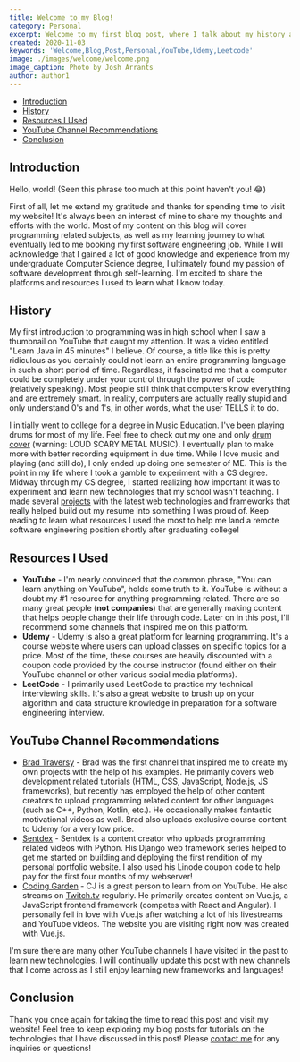 ```yaml
---
title: Welcome to my Blog!
category: Personal
excerpt: Welcome to my first blog post, where I talk about my history as a software engineer and the resources I used to learn my skills!
created: 2020-11-03
keywords: 'Welcome,Blog,Post,Personal,YouTube,Udemy,Leetcode'
image: ./images/welcome/welcome.png
image_caption: Photo by Josh Arrants
author: author1
---
```


- [Introduction](#introduction)
- [History](#history)
- [Resources I Used](#resources-i-used)
- [YouTube Channel Recommendations](#youtube-channel-recommendations)
- [Conclusion](#conclusion)

## Introduction

Hello, world! (Seen this phrase too much at this point haven't you! 😂)

First of all, let me extend my gratitude and thanks for spending time to visit my website!
It's always been an interest of mine to share my thoughts and efforts with the world.
Most of my content on this blog will cover programming related subjects, as well as my learning journey
to what eventually led to me booking my first software engineering job. While I will acknowledge that I
gained a lot of good knowledge and experience from my undergraduate Computer Science degree, I ultimately 
found my passion of software development through self-learning. I'm excited to share the platforms and resources
I used to learn what I know today.

## History

My first introduction to programming was in high school when I saw a thumbnail on YouTube that caught my attention.
It was a video entitled "Learn Java in 45 minutes" I believe. Of course, a title like this is pretty ridiculous as 
you certainly could not learn an entire programming language in such a short period of time. Regardless, it fascinated me 
that a computer could be completely under your control through the power of code (relatively speaking).
Most people still think that computers know everything and are extremely smart. In reality, computers are actually really
stupid and only understand 0's and 1's, in other words, what the user TELLS it to do.

I initially went to college for a degree in Music Education. I've been playing drums for most of my life.
Feel free to check out my one and only [drum cover](https://www.youtube.com/watch?v=elh7AgjanM8) (warning: LOUD SCARY METAL MUSIC).
I eventually plan to make more with better recording equipment in due time.
While I love music and playing (and still do), I only ended up doing one semester of ME. This is the point in my life
where I took a gamble to experiment with a CS degree. Midway through my CS degree, I started realizing how important it
was to experiment and learn new technologies that my school wasn't teaching. I made several [projects](/) with the latest
web technologies and frameworks that really helped build out my resume into something I was proud of. Keep reading to 
learn what resources I used the most to help me land a remote software engineering position shortly after graduating
college!

## Resources I Used

- **YouTube** - I'm nearly convinced that the common phrase, "You can learn anything on YouTube", holds some truth to it.
  YouTube is without a doubt my #1 resource for anything programming related. There are so many great people (**not companies**)
  that are generally making content that helps people change their life through code. Later on in this post, I'll recommend some channels that inspired me on this platform.
- **Udemy** - Udemy is also a great platform for learning programming. It's a course website where users can upload classes on
  specific topics for a price. Most of the time, these courses are heavily discounted with a coupon code provided by the course
  instructor (found either on their YouTube channel or other various social media platforms).
- **LeetCode** - I primarily used LeetCode to practice my technical interviewing skills. It's also a great website to brush up
  on your algorithm and data structure knowledge in preparation for a software engineering interview.

## YouTube Channel Recommendations

- [Brad Traversy](https://www.youtube.com/user/TechGuyWeb) - Brad was the first channel that inspired me to create my own projects
with the help of his examples. He primarily covers web development related tutorials (HTML, CSS, JavaScript, Node.js, JS frameworks), but recently has employed the help of other content creators to upload programming related content for other languages (such as C++, Python, Kotlin, etc.). He occasionally makes fantastic motivational videos as well. Brad also uploads exclusive course content 
to Udemy for a very low price.
- [Sentdex](https://www.youtube.com/user/sentdex) - Sentdex is a content creator who uploads programming related videos with       Python. His Django web framework series helped to get me started on building and deploying the first rendition of my personal portfolio website. I also used his Linode coupon code to help pay for the first four months of my webserver!
- [Coding Garden](https://www.youtube.com/channel/UCLNgu_OupwoeESgtab33CCw) - CJ is a great person to learn from on YouTube.
He also streams on [Twitch.tv](https://www.twitch.tv/codinggarden) regularly. He primarily creates content on Vue.js, a JavaScript frontend framework (competes with React and Angular). I personally fell in love with Vue.js after watching a lot of his livestreams and YouTube videos. The website you are visiting right now was created with Vue.js.

I'm sure there are many other YouTube channels I have visited in the past to learn new technologies. I will continually update this post with new channels that I come across as I still enjoy learning new frameworks and languages!

## Conclusion

Thank you once again for taking the time to read this post and visit my website! Feel free to keep exploring my blog posts for
tutorials on the technologies that I have discussed in this post! Please [contact me](/contact/) for any inquiries or questions!